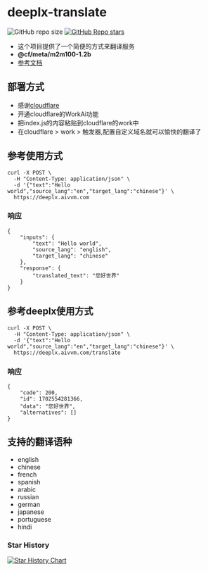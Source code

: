 # deeplx-translate

![GitHub repo size](https://img.shields.io/github/repo-size/caoyunzhou/deeplx-translate)
[![GitHub Repo stars](https://img.shields.io/github/stars/caoyunzhou/deeplx-translate?style=social)](https://github.com/caoyunzhou/deeplx-translate/stargazers)

- 这个项目提供了一个简便的方式来翻译服务
- **@cf/meta/m2m100-1.2b**
- [参考文档](https://developers.cloudflare.com/workers-ai/models/translation/)

## 部署方式

- 感谢[cloudflare](https://cloudflare.com)
- 开通cloudflare的WorkAi功能
- 把index.js的内容粘贴到cloudflare的work中
- 在cloudflare > work > 触发器,配置自定义域名就可以愉快的翻译了

## 参考使用方式

```Shell
curl -X POST \
  -H "Content-Type: application/json" \
  -d '{"text":"Hello world","source_lang":"en","target_lang":"chinese"}' \
  https://deeplx.aivvm.com

```

### 响应

```Body
{
    "inputs": {
        "text": "Hello world",
        "source_lang": "english",
        "target_lang": "chinese"
    },
    "response": {
        "translated_text": "您好世界"
    }
}
```

## 参考deeplx使用方式

```Shell
curl -X POST \
  -H "Content-Type: application/json" \
  -d '{"text":"Hello world","source_lang":"en","target_lang":"chinese"}' \
  https://deeplx.aivvm.com/translate

```

### 响应

```Body
{
    "code": 200,
    "id": 1702554281366,
    "data": "您好世界",
    "alternatives": []
}
```


## 支持的翻译语种

- english
- chinese
- french
- spanish
- arabic
- russian
- german
- japanese
- portuguese
- hindi


### Star History

[![Star History Chart](https://api.star-history.com/svg?repos=caoyunzhou/deeplx-translate&type=Date)](https://star-history.com/#caoyunzhou/deeplx-translate&Date)
